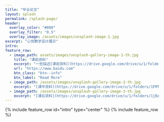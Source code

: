 ```yaml
---
title: "毕业论文"
layout: splash
permalink: /splash-page/
header:
  overlay_color: "#000"
  overlay_filter: "0.5"
  overlay_image: /assets/images/unsplash-image-1.jpg
excerpt: "心悦教学设计展示"
intro:
feature_row:
  - image_path: assets/images/unsplash-gallery-image-1-th.jpg
    title: "课前资料"
    excerpt: "一些描述[课前资料](https://drive.google.com/drive/u/1/folders/10n4ylrJPa8BmYDS5lg0WCcOcKAyPiezD)"
    url: "https://www.baidu.com"
    btn_class: "btn--info"
    btn_label: "Read More"
  - image_path: /assets/images/unsplash-gallery-image-2-th.jpg
    excerpt: "[课中资料](https://drive.google.com/drive/u/1/folders/1FMTnTuqDIjm8WcA5-rdt2GHB20nLYLV6)"
  - image_path: /assets/images/unsplash-gallery-image-3-th.jpg
    excerpt: "[课后资料](https://drive.google.com/drive/u/1/folders/1jBzMIbM9c_6fKLJwSSOIVbVXVyhwe9QT)"
---
```

{% include feature_row id="intro" type="center" %}
{% include feature_row %}


